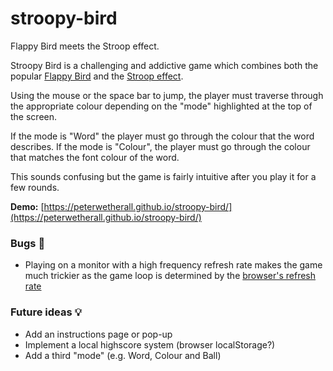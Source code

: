 # stroopy-bird
Flappy Bird meets the Stroop effect.

Stroopy Bird is a challenging and addictive game which combines both the popular [Flappy Bird](https://en.wikipedia.org/wiki/Flappy_Bird) and the [Stroop effect](https://en.wikipedia.org/wiki/Stroop_effect).

Using the mouse or the space bar to jump, the player must traverse through the appropriate colour depending on the "mode" highlighted at the top of the screen.

If the mode is "Word" the player must go through the colour that the word describes. If the mode is "Colour", the player must go through the colour that matches the font colour of the word.

This sounds confusing but the game is fairly intuitive after you play it for a few rounds.

**Demo:** [https://peterwetherall.github.io/stroopy-bird/](https://peterwetherall.github.io/stroopy-bird/)

### Bugs 🐛

- Playing on a monitor with a high frequency refresh rate makes the game much trickier as the game loop is determined by the [browser's refresh rate](https://developer.mozilla.org/en-US/docs/Web/API/window/requestAnimationFrame)

### Future ideas 💡

- Add an instructions page or pop-up
- Implement a local highscore system (browser localStorage?)
- Add a third "mode" (e.g. Word, Colour and Ball)
